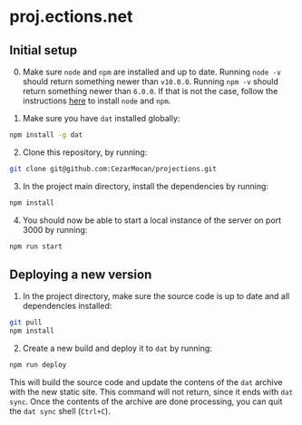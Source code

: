 # proj.ections.net

## Initial setup

0. Make sure `node` and `npm` are installed and up to date. Running `node -v` should return something newer than `v10.0.0`. Running `npm -v` should return something newer than `6.0.0`. If that is not the case, follow the instructions [here](https://nodejs.org/en/download/package-manager/) to install `node` and `npm`.

1. Make sure you have `dat` installed globally:

```sh
npm install -g dat
```

2. Clone this repository, by running:

```sh
git clone git@github.com:CezarMocan/projections.git
```

3. In the project main directory, install the dependencies by running:

```sh
npm install
```

4. You should now be able to start a local instance of the server on port 3000 by running:

```sh
npm run start
```

## Deploying a new version

1. In the project directory, make sure the source code is up to date and all dependencies installed:

```sh
git pull
npm install
```

2. Create a new build and deploy it to `dat` by running:

```sh
npm run deploy
```

This will build the source code and update the contens of the `dat` archive with the new static site. This command will not return, since it ends with `dat sync`. Once the contents of the archive are done processing, you can quit the `dat sync` shell (`Ctrl+C`).

